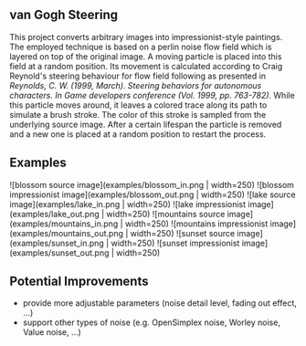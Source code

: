 ## van Gogh Steering
This project converts arbitrary images into impressionist-style paintings. The employed technique is based on a perlin noise flow field which is layered on top of the original image. A moving particle is placed into this field at a random position. Its movement is calculated according to Craig Reynold's steering behaviour for flow field following as presented in _Reynolds, C. W. (1999, March). Steering behaviors for autonomous characters. In Game developers conference (Vol. 1999, pp. 763-782)._ While this particle moves around, it leaves a colored trace along its path to simulate a brush stroke. The color of this stroke is sampled from the underlying source image. After a certain lifespan the particle is removed and a new one is placed at a random position to restart the process. 

## Examples
![blossom source image](examples/blossom_in.png | width=250) ![blossom impressionist image](examples/blossom_out.png | width=250)
![lake source image](examples/lake_in.png | width=250) ![lake impressionist image](examples/lake_out.png | width=250)
![mountains source image](examples/mountains_in.png | width=250) ![mountains impressionist image](examples/mountains_out.png | width=250)
![sunset source image](examples/sunset_in.png | width=250) ![sunset impressionist image](examples/sunset_out.png | width=250)

## Potential Improvements
* provide more adjustable parameters (noise detail level, fading out effect, ...)
* support other types of noise (e.g. OpenSimplex noise, Worley noise, Value noise, ...)